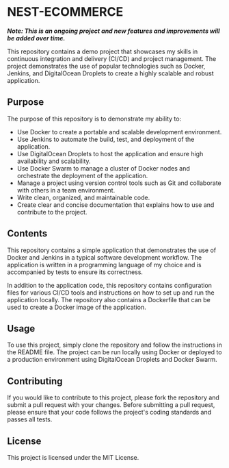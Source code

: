 # NEST-ECOMMERCE
_**Note: This is an ongoing project and new features and improvements will be added over time.**_

This repository contains a demo project that showcases my skills in continuous integration and delivery (CI/CD) and project management. The project demonstrates the use of popular technologies such as Docker, Jenkins, and DigitalOcean Droplets to create a highly scalable and robust application.

## Purpose

The purpose of this repository is to demonstrate my ability to:

-   Use Docker to create a portable and scalable development environment.
-   Use Jenkins to automate the build, test, and deployment of the application.
-   Use DigitalOcean Droplets to host the application and ensure high availability and scalability.
-   Use Docker Swarm to manage a cluster of Docker nodes and orchestrate the deployment of the application.
-   Manage a project using version control tools such as Git and collaborate with others in a team environment.
-   Write clean, organized, and maintainable code.
-   Create clear and concise documentation that explains how to use and contribute to the project.

## Contents

This repository contains a simple application that demonstrates the use of Docker and Jenkins in a typical software development workflow. The application is written in a programming language of my choice and is accompanied by tests to ensure its correctness.

In addition to the application code, this repository contains configuration files for various CI/CD tools and instructions on how to set up and run the application locally. The repository also contains a Dockerfile that can be used to create a Docker image of the application.

## Usage

To use this project, simply clone the repository and follow the instructions in the README file. The project can be run locally using Docker or deployed to a production environment using DigitalOcean Droplets and Docker Swarm.

## Contributing

If you would like to contribute to this project, please fork the repository and submit a pull request with your changes. Before submitting a pull request, please ensure that your code follows the project's coding standards and passes all tests.

## License

This project is licensed under the MIT License.
